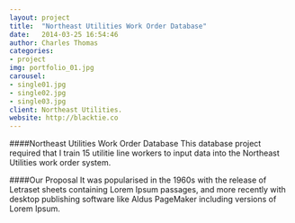 ```yaml
---
layout: project
title:  "Northeast Utilities Work Order Database"
date:   2014-03-25 16:54:46
author: Charles Thomas
categories:
- project
img: portfolio_01.jpg
carousel:
- single01.jpg
- single02.jpg
- single03.jpg
client: Northeast Utilities.
website: http://blacktie.co
---
```

####Northeast Utilities Work Order Database
This database project required that I train 15 utilitie line workers to input data into the Northeast Utilities work order system. 

####Our Proposal
It was popularised in the 1960s with the release of Letraset sheets containing Lorem Ipsum passages, and more recently with desktop publishing software like Aldus PageMaker including versions of Lorem Ipsum.

